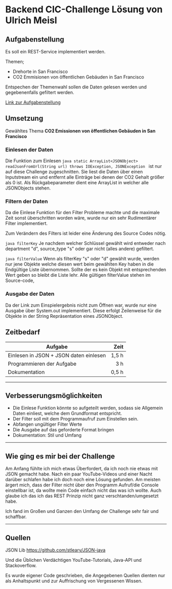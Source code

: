 # Backend CIC-Challenge Lösung von Ulrich Meisl 

 
## Aufgabenstellung 

Es soll ein REST-Service implementiert werden. 

Themen; 

* Drehorte in San Francisco 
* CO2 Emmisionen von öffentlichen Gebäuden in San Francisco 

Entspechen der Themenwahl sollen die Daten gelesen werden und gegebenenfalls gefiltert werden. 

[Link zur Aufgabenstellung](http://cic-challenge.eu-gb.mybluemix.net/challenge.html>CIC-Challenge) 


## Umsetzung 

Gewähltes Thema __CO2 Emissionen von öffentlichen Gebäuden in San Francisco__ 

### Einlesen der Daten 

Die Funktion zum Einlesen ```java static ArrayList<JSONObject> readJsonFromUrl(String url) throws IOException, JSONException ``` 
ist nur auf diese Challenge zugeschnitten. 
Sie liest die Daten über einen Inputstream ein und entfernt alle Einträge bei denen der CO2 Gehalt größer als 0 ist. 
Als Rückgabeparameter dient eine ArrayList in welcher alle JSONObjects stehen. 


### Filtern der Daten 

Da die Einlese Funktion für den Filter Probleme machte und die maximale Zeit sonst überschritten worden wäre, wurde nur ein sehr Rudimentärer Filter implementiert. 

Zum Verändern des Filters ist leider eine Änderung des Source Codes nötig. 

```java filterKey``` 
Je nachdem welcher Schlüssel gewählt wird entweder nach department "d", source_type "s" oder gar nicht (alles andere) gefiltert. 

  

```java filterValue``` 
Wenn als filterKey "s" oder "d" gewählt wurde, werden nur jene Objekte welche diesen wert beim gewählten Key haben in die Endgültige Liste übernommen. 
Sollte der es kein Objekt mit entsprechenden Wert geben so bleibt die Liste lehr. 
Alle gültigen filterValue stehen im Source-code, 


### Ausgabe der Daten 

Da der Link zum Einspielergebnis nicht zum Öffnen war, wurde nur eine Ausgabe über System.out implementiert. Diese erfolgt Zeilenweise für die Objekte in 
der String Repräsentation eines JSONObject. 

  
## Zeitbedarf 

  
| Aufgabe                      | Zeit    | 
| ---------------------------- | -------:| 
| Einlesen in JSON + JSON daten einlesen            |   1,5 h   | 
| Programmieren der Aufgabe |   3 h | 
| Dokumentation                |   0,5 h | 

--- 

## Verbesserungsmöglichkeiten 


* Die Einlese Funktion könnte so aufgeteilt werden, sodass sie Allgemein Daten einliest, welche dem Grundformat entspricht. 
* Der Filter soll mit dem Programmaufruf zum Einstellen sein. 
* Abfangen ungültiger Filter Werte 
* Die Ausgabe auf das geforderte Format bringen 
* Dokumentation: Stil und Umfang 

--- 
 

## Wie ging es mir bei der Challenge 

Am Anfang fühlte ich mich etwas Überfordert, da ich noch nie etwas mit JSON gemacht habe. 
Nach ein paar YouTube-Videos und einer Nacht darüber schlafen habe ich doch noch eine Lösung gefunden. 
Am meisten ärgert mich, dass der Filter nicht über den Programm Aufruf/die Console einstellbar ist, da wollte mein Code einfach nicht das was ich wollte. 
Auch glaube ich das ich das REST Prinzip nicht ganz verschtanden/umgesetzt habe. 

Ich fand im Großen und Ganzen den Umfang der Challenge sehr fair und schaffbar. 

---  

## Quellen 

JSON Lib 
<https://github.com/stleary/JSON-java> 

Und die Üblichen Verdächtigen YouTube-Tutorials, Java-API und Stackoverflow. 

Es wurde eigener Code geschrieben, die Angegebenen Quellen dienten nur als Anhaltspunkt und zur Auffrischung von Vergessenen Wissen. 

 